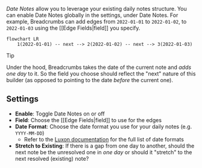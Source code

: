 _Date Notes_ allow you to leverage your existing daily notes structure. You can enable Date Notes globally in the settings, under Date Notes. For example, Breadcrumbs can add edges from `2022-01-01` to `2022-01-02`, to `2022-01-03` using the [[Edge Fields|field]] you specify.

```mermaid
flowchart LR
	1(2022-01-01) -- next --> 2(2022-01-02) -- next --> 3(2022-01-03)
```

> [!TIP]
> Under the hood, Breadcrumbs takes the date of the current note and _adds one day_ to it. So the field you choose should reflect the "next" nature of this builder (as opposed to pointing to the date _before_ the current one).

## Settings

- **Enable**: Toggle Date Notes on or off
- **Field**: Choose the [[Edge Fields|field]] to use for the edges
- **Date Format**: Choose the date format you use for your daily notes (e.g. `YYYY-MM-DD`)
	- Refer to the [Luxon documentation](https://moment.github.io/luxon/#/parsing?id=table-of-tokens) for the full list of date formats
- **Stretch to Existing**: If there is a gap from one day to another, should the next note be the unresolved one in _one day_ or should it "stretch" to the next resolved (existing) note?
